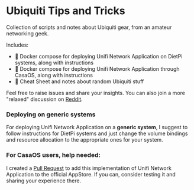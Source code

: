 # Ubiquiti Tips and Tricks

Collection of scripts and notes about Ubiquiti gear, from an amateur networking geek.

Includes:

- 🐳 Docker compose for deploying Unifi Network Application on DietPi systems, along with instructions
- 🐳 Docker compose for deploying Unifi Network Application through CasaOS, along with instructions
- 📔 Cheat Sheet and notes about random Ubiquiti stuff

Feel free to raise issues and share your insights.
You can also join a more "relaxed" discussion on [Reddit](https://www.reddit.com/r/Ubiquiti/comments/18stenb/unifi_network_application_easy_docker_deployment/).

### Deploying on generic systems
For deploying Unifi Network Application on a **generic system**, I suggest to follow instructions for DietPi systems and just change the volume bindings and resource allocation to the appropriate ones for your system.

### For CasaOS users, help needed:
I created a [Pull Request](https://github.com/IceWhaleTech/CasaOS-AppStore/pull/374) to add this implementation of Unifi Network Application to the official AppStore. If you can, consider testing it and sharing your experience there.

